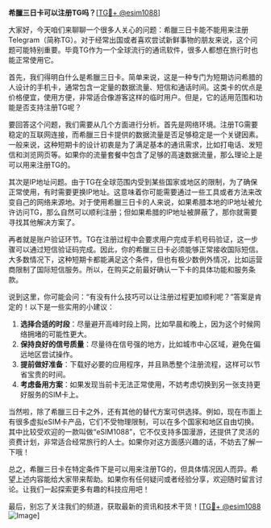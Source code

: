 **希臘三日卡可以注册TG吗？**[[TG💪+ @esim1088](https://t.me/s/esim1088)]

大家好，今天咱们来聊聊一个很多人关心的问题：希臘三日卡能不能用来注册Telegram（简称TG）。对于经常出国或者喜欢尝试新鲜事物的朋友来说，这个问题可能特别重要。毕竟TG作为一个全球流行的通讯软件，很多人都想在旅行时也能正常使用它。

首先，我们得明白什么是希臘三日卡。简单来说，这是一种专门为短期访问希腊的人设计的手机卡，通常包含一定量的数据流量、短信和通话时间。这类卡的优点是价格便宜，使用方便，非常适合像游客这样的临时用户。但是，它的适用范围和功能是否支持注册TG呢？

要回答这个问题，我们需要从几个方面进行分析。首先是网络环境。注册TG需要稳定的互联网连接，而希臘三日卡提供的数据流量是否足够稳定是一个关键因素。一般来说，这种短期卡的设计初衷是为了满足基本的通讯需求，比如打电话、发短信和浏览网页等。如果你的流量套餐中包含了足够的高速数据流量，那么理论上是可以用来注册TG的。

其次是IP地址问题。由于TG在全球范围内受到某些国家或地区的限制，为了确保正常使用，有时需要更换IP地址。这意味着你可能需要通过一些工具或者方法来改变自己的网络来源地。对于使用希臘三日卡的人来说，如果希腊本地的IP地址被允许访问TG，那么自然可以顺利注册；但如果希腊的IP地址被屏蔽了，那你就需要寻找其他解决方案了。

再者就是账户验证环节。TG在注册过程中会要求用户完成手机号码验证，这一步骤可以通过短信验证码完成。因此，你的希臘三日卡必须能够正常接收国际短信。大多数情况下，这种短期卡都能满足这个条件，但也有极少数例外情况，比如运营商限制了国际短信服务。所以，在购买之前最好确认一下卡的具体功能和服务条款。

说到这里，你可能会问：“有没有什么技巧可以让注册过程更加顺利呢？”答案是肯定的！以下是一些实用的小建议：

1. **选择合适的时段**：尽量避开高峰时段上网，比如早晨和晚上，因为这个时候网络拥堵的可能性更大。
2. **保持良好的信号质量**：尽量待在信号强的地方，比如城市中心区域，避免在偏远地区尝试操作。
3. **提前做好准备**：下载好必要的应用程序，并且熟悉整个注册流程，这样可以节省宝贵的时间。
4. **考虑备用方案**：如果发现当前卡无法正常使用，不妨考虑切换到另一张支持更好服务的SIM卡上。

当然啦，除了希臘三日卡之外，还有其他的替代方案可供选择。例如，现在市面上有很多虚拟eSIM卡产品，它们不受物理限制，可以在多个国家和地区自由切换。其中比较受欢迎的一款叫做“eSIM1088”，它不仅支持多国漫游，还提供了灵活的资费计划，非常适合经常旅行的人士。如果你对这方面感兴趣的话，不妨去了解一下哦！

总之，希臘三日卡在特定条件下是可以用来注册TG的，但具体情况因人而异。希望上述内容能给大家带来帮助。如果你有任何疑问或者经验分享，欢迎随时留言讨论。让我们一起探索更多有趣的科技应用吧！

最后，别忘了关注我们的频道，获取最新的资讯和技术干货！[[TG💪+ @esim1088](https://t.me/s/esim1088) ![Image](https://i.postimg.cc/4NQfJmqS/Snipaste-2025-05-13-00-14-12.png)]